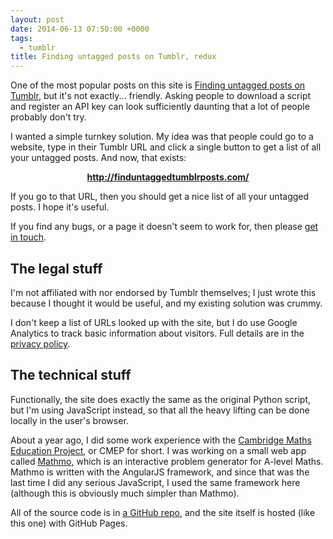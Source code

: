 ```yaml
---
layout: post
date: 2014-06-13 07:50:00 +0000
tags:
  - tumblr
title: Finding untagged posts on Tumblr, redux
---
```


One of the most popular posts on this site is [Finding untagged posts on Tumblr][original_post], but it's not exactly... friendly.
Asking people to download a script and register an API key can look sufficiently daunting that a lot of people probably don't try.

I wanted a simple turnkey solution.
My idea was that people could go to a website, type in their Tumblr URL and click a single button to get a list of all your untagged posts.
And now, that exists:

<center>
  <strong>
    <a href="http://finduntaggedtumblrposts.com/">
      http://finduntaggedtumblrposts.com/
    </a>
  </strong>
</center>

If you go to that URL, then you should get a nice list of all your untagged posts.
I hope it's useful.

If you find any bugs, or a page it doesn't seem to work for, then please [get in touch](/contact/).

## The legal stuff

I'm not affiliated with nor endorsed by Tumblr themselves; I just wrote this because I thought it would be useful, and my existing solution was crummy.

I don't keep a list of URLs looked up with the site, but I do use Google Analytics to track basic information about visitors.
Full details are in the [privacy policy][privacy].

## The technical stuff

Functionally, the site does exactly the same as the original Python script, but I'm using JavaScript instead, so that all the heavy lifting can be done locally in the user's browser.

About a year ago, I did some work experience with the <a href="http://www.maths.cam.ac.uk/about/community/cmep/">Cambridge Maths Education Project</a>, or CMEP for short.
I was working on a small web app called <a href="http://nrich.maths.org/mathmoApp/#/mathmo">Mathmo</a>, which is an interactive problem generator for A-level Maths.
Mathmo is written with the AngularJS framework, and since that was the last time I did any serious JavaScript, I used the same framework here (although this is obviously much simpler than Mathmo).

All of the source code is in [a GitHub repo][github], and the site itself is hosted (like this one) with GitHub Pages.

[original_post]: /2013/untagged-tumblr-posts/
[privacy]: http://finduntaggedtumblrposts.com/privacy/
[github]: https://github.com/alexwlchan/untagged-tumblr-posts
